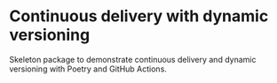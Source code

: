 # Continuous delivery with dynamic versioning

Skeleton package to demonstrate continuous delivery and dynamic versioning with Poetry and GitHub Actions.
